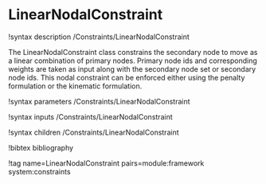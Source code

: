 # LinearNodalConstraint

!syntax description /Constraints/LinearNodalConstraint

The LinearNodalConstraint class constrains the secondary node to move as a linear combination of primary nodes. Primary node ids and corresponding weights are taken as input along with the secondary node set or secondary node ids. This nodal constraint can be enforced either using the penalty formulation or the kinematic formulation.

!syntax parameters /Constraints/LinearNodalConstraint

!syntax inputs /Constraints/LinearNodalConstraint

!syntax children /Constraints/LinearNodalConstraint

!bibtex bibliography

!tag name=LinearNodalConstraint pairs=module:framework system:constraints
